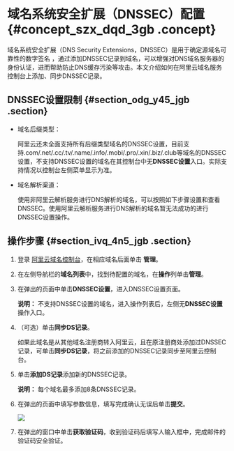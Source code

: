 # 域名系统安全扩展（DNSSEC）配置 {#concept_szx_dqd_3gb .concept}

域名系统安全扩展（DNS Security Extensions，DNSSEC）是用于确定源域名可靠性的数字签名 ，通过添加DNSSEC记录到域名，可以增强对DNS域名服务器的身份认证，进而帮助防止DNS缓存污染等攻击。本文介绍如何在阿里云域名服务控制台上添加、同步DNSSEC记录。

## DNSSEC设置限制 {#section_odg_y45_jgb .section}

-   域名后缀类型：

    阿里云还未全面支持所有后缀类型域名的DNSSEC设置，目前支持.com/.net/.cc/.tv/.name/.info/.mobi/.pro/.xin/.biz/.club等域名的DNSSEC设置，不支持DNSSEC设置的域名在其控制台中无**DNSSEC设置**入口。实际支持情况以控制台左侧菜单显示为准。

-   域名解析渠道：

    使用非阿里云解析服务进行DNS解析的域名，可以按照如下步骤设置和查看DNSSEC。使用阿里云解析服务进行DNS解析的域名暂无法成功的进行DNSSEC设置操作。


## 操作步骤 {#section_ivq_4n5_jgb .section}

1.  登录 [阿里云域名控制台](https://netcn.console.aliyun.com/core/domain/list)，在相应域名后面单击 **管理**。
2.  在左侧导航栏的**域名列表**中，找到待配置的域名，在**操作**列单击**管理**。
3.  在弹出的页面中单击**DNSSEC设置**，进入DNSSEC设置页面。

    **说明：** 不支持DNSSEC设置的域名，进入操作列表后，左侧无**DNSSEC设置**操作入口。

4.  （可选）单击**同步DS记录**。

    如果此域名是从其他域名注册商转入阿里云，且在原注册商处添加过DNSSEC记录，可单击**同步DS记录**，将之前添加的DNSSEC记录同步至阿里云控制台。

5.  单击**添加DS记录**添加新的DNSSEC记录。

    **说明：** 每个域名最多添加8条DNSSEC记录。

6.  在弹出的页面中填写参数信息，填写完成确认无误后单击**提交**。

    ![](http://static-aliyun-doc.oss-cn-hangzhou.aliyuncs.com/assets/img/85415/155315310436516_zh-CN.png)

7.  在弹出的窗口中单击**获取验证码**，收到验证码后填写人输入框中，完成邮件的验证码安全验证。

